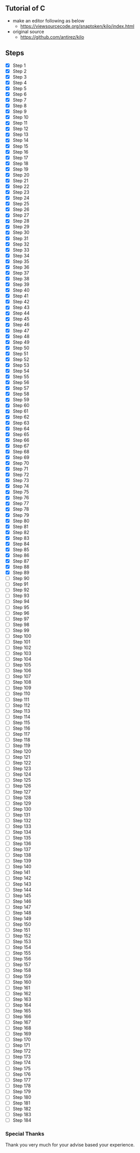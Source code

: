 ## Tutorial of C
* make an editor following as below
    * https://viewsourcecode.org/snaptoken/kilo/index.html
* original source
    * https://github.com/antirez/kilo
## Steps
- [x] Step 1
- [x] Step 2
- [x] Step 3
- [x] Step 4
- [x] Step 5
- [x] Step 6
- [x] Step 7
- [x] Step 8
- [x] Step 9
- [x] Step 10
- [x] Step 11
- [x] Step 12
- [x] Step 13
- [x] Step 14
- [x] Step 15
- [x] Step 16
- [x] Step 17
- [x] Step 18
- [x] Step 19
- [x] Step 20
- [x] Step 21
- [x] Step 22
- [x] Step 23
- [x] Step 24
- [x] Step 25
- [x] Step 26
- [x] Step 27
- [x] Step 28
- [x] Step 29
- [x] Step 30
- [x] Step 31
- [x] Step 32
- [x] Step 33
- [x] Step 34
- [x] Step 35
- [x] Step 36
- [x] Step 37
- [x] Step 38
- [x] Step 39
- [x] Step 40
- [x] Step 41
- [x] Step 42
- [x] Step 43
- [x] Step 44
- [x] Step 45
- [x] Step 46
- [x] Step 47
- [x] Step 48
- [x] Step 49
- [x] Step 50
- [x] Step 51
- [x] Step 52
- [x] Step 53
- [x] Step 54
- [x] Step 55
- [x] Step 56
- [x] Step 57
- [x] Step 58
- [x] Step 59
- [x] Step 60
- [x] Step 61
- [x] Step 62
- [x] Step 63
- [x] Step 64
- [x] Step 65
- [x] Step 66
- [x] Step 67
- [x] Step 68
- [x] Step 69
- [x] Step 70
- [x] Step 71
- [x] Step 72
- [x] Step 73
- [x] Step 74
- [x] Step 75
- [x] Step 76
- [x] Step 77
- [x] Step 78
- [x] Step 79
- [x] Step 80
- [x] Step 81
- [x] Step 82
- [x] Step 83
- [x] Step 84
- [x] Step 85
- [x] Step 86
- [x] Step 87
- [x] Step 88
- [x] Step 89
- [ ] Step 90
- [ ] Step 91
- [ ] Step 92
- [ ] Step 93
- [ ] Step 94
- [ ] Step 95
- [ ] Step 96
- [ ] Step 97
- [ ] Step 98
- [ ] Step 99
- [ ] Step 100
- [ ] Step 101
- [ ] Step 102
- [ ] Step 103
- [ ] Step 104
- [ ] Step 105
- [ ] Step 106
- [ ] Step 107
- [ ] Step 108
- [ ] Step 109
- [ ] Step 110
- [ ] Step 111
- [ ] Step 112
- [ ] Step 113
- [ ] Step 114
- [ ] Step 115
- [ ] Step 116
- [ ] Step 117
- [ ] Step 118
- [ ] Step 119
- [ ] Step 120
- [ ] Step 121
- [ ] Step 122
- [ ] Step 123
- [ ] Step 124
- [ ] Step 125
- [ ] Step 126
- [ ] Step 127
- [ ] Step 128
- [ ] Step 129
- [ ] Step 130
- [ ] Step 131
- [ ] Step 132
- [ ] Step 133
- [ ] Step 134
- [ ] Step 135
- [ ] Step 136
- [ ] Step 137
- [ ] Step 138
- [ ] Step 139
- [ ] Step 140
- [ ] Step 141
- [ ] Step 142
- [ ] Step 143
- [ ] Step 144
- [ ] Step 145
- [ ] Step 146
- [ ] Step 147
- [ ] Step 148
- [ ] Step 149
- [ ] Step 150
- [ ] Step 151
- [ ] Step 152
- [ ] Step 153
- [ ] Step 154
- [ ] Step 155
- [ ] Step 156
- [ ] Step 157
- [ ] Step 158
- [ ] Step 159
- [ ] Step 160
- [ ] Step 161
- [ ] Step 162
- [ ] Step 163
- [ ] Step 164
- [ ] Step 165
- [ ] Step 166
- [ ] Step 167
- [ ] Step 168
- [ ] Step 169
- [ ] Step 170
- [ ] Step 171
- [ ] Step 172
- [ ] Step 173
- [ ] Step 174
- [ ] Step 175
- [ ] Step 176
- [ ] Step 177
- [ ] Step 178
- [ ] Step 179
- [ ] Step 180
- [ ] Step 181
- [ ] Step 182
- [ ] Step 183
- [ ] Step 184

### Special Thanks
Thank you very much for your advise based your experience.